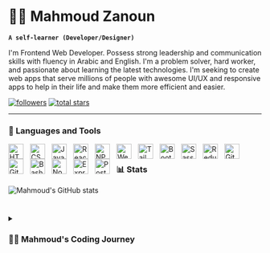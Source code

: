 # 🏄‍♂️ Mahmoud Zanoun

**`A self-learner (Developer/Designer)`**

I'm Frontend Web Developer. Possess strong leadership and communication skills with fluency in Arabic and English. I'm a problem solver, hard worker, and passionate about learning the latest technologies. I'm seeking to create web apps that serve millions of people with awesome UI/UX and responsive apps to help in their life and make them more efficient and easier.

   <p align="left"> 
      <a href="https://github.com/mahmoudzanoun13?tab=followers">
         <img alt="followers" title="Follow me on Github" src="https://custom-icon-badges.demolab.com/github/followers/mahmoudzanoun13?color=236ad3&labelColor=1155ba&style=for-the-badge&logo=person-add&label=Follow&logoColor=white"/></a>
      <a href="https://github.com/mahmoudzanoun13?tab=repositories&sort=stargazers">
         <img alt="total stars" title="Total stars on GitHub" src="https://custom-icon-badges.demolab.com/github/stars/mahmoudzanoun13?color=55960c&style=for-the-badge&labelColor=488207&logo=star"/></a>
   </p>

---

### 🧰 Languages and Tools

<img align="left" alt="HTML" width="30px" style="padding-right:10px;" src="https://cdn.jsdelivr.net/gh/devicons/devicon/icons/html5/html5-plain.svg" />
<img align="left" alt="CSS" width="30px" style="padding-right:10px;" src="https://cdn.jsdelivr.net/gh/devicons/devicon/icons/css3/css3-plain.svg" />
<img align="left" alt="JavaScript" width="30px" style="padding-right:10px;" src="https://cdn.jsdelivr.net/gh/devicons/devicon/icons/javascript/javascript-plain.svg" />
<img align="left" alt="React" width="30px" style="padding-right:10px;" src="https://cdn.jsdelivr.net/gh/devicons/devicon/icons/react/react-original.svg" />
<img align="left" alt="NPM" width="30px" style="padding-right:10px;" src="https://cdn.jsdelivr.net/gh/devicons/devicon/icons/npm/npm-original-wordmark.svg" />
<img align="left" alt="Webpack" width="30px" style="padding-right:10px;" src="https://cdn.jsdelivr.net/gh/devicons/devicon/icons/webpack/webpack-original.svg" />
<img align="left" alt="Tailwind css" width="30px" style="padding-right:10px;" src="https://cdn.jsdelivr.net/gh/devicons/devicon/icons/tailwindcss/tailwindcss-plain.svg" />
<img align="left" alt="Bootstrap" width="30px" style="padding-right:10px;" src="https://cdn.jsdelivr.net/gh/devicons/devicon/icons/bootstrap/bootstrap-original.svg" />
<img align="left" alt="Sass" width="30px" style="padding-right:10px;" src="https://cdn.jsdelivr.net/gh/devicons/devicon/icons/sass/sass-original.svg" />
<img align="left" alt="Redux" width="30px" style="padding-right:10px;" src="https://cdn.jsdelivr.net/gh/devicons/devicon/icons/redux/redux-original.svg" />
<img align="left" alt="Git" width="30px" style="padding-right:10px;" src="https://cdn.jsdelivr.net/gh/devicons/devicon/icons/git/git-original.svg" />
<img align="left" alt="GitHub" width="30px" style="padding-right:10px;" src="https://cdn.jsdelivr.net/gh/devicons/devicon/icons/github/github-original.svg" />
<img align="left" alt="Bash" width="30px" style="padding-right:10px;" src="https://cdn.jsdelivr.net/gh/devicons/devicon/icons/bash/bash-original.svg" />
<img align="left" alt="NodeJS" width="30px" style="padding-right:10px;" src="https://cdn.jsdelivr.net/gh/devicons/devicon/icons/nodejs/nodejs-original.svg" />
<img align="left" alt="ExpressJS" width="30px" style="padding-right:10px;" src="https://cdn.jsdelivr.net/gh/devicons/devicon/icons/express/express-original.svg" />
<img align="left" alt="PostgreSQL" width="30px" style="padding-right:10px;" src="https://cdn.jsdelivr.net/gh/devicons/devicon/icons/postgresql/postgresql-original.svg" />
<br />

### 📊 Stats

![Mahmoud's GitHub stats](https://github-readme-stats.vercel.app/api?username=mahmoudzanoun13&show_icons=true&theme=gruvbox)

<!-- ![GitHub Streak](https://streak-stats.demolab.com?user=mahmoudzanoun13&theme=gruvbox&border_radius=4.5) -->

#

<details>
 <summary><h3>👨‍💻 Mahmoud's Coding Journey</h3></summary>
   I started my coding journey as a computer science self-learner with a passion to learn everything I could about this programming world. This happened when I've taken a decision to not complete my education and get my traditional degree since the level, system of education and conditions were complicated in my country. I've taken a course called CS50 from Harvard University. At this course I've learned basics, concepts and fundamentals in addition to, several programming languages and lots of tools such as, C, Python3, Flask, Java, XML, Swift, SQLite3, Lua, HTML, CSS, JavaScript and principles of OOP...etc. So, I've made lots of projects in lots of fields using different technologies (Mobile Apps "Android and IOS", Games, Web) so, I have the whole picture. After this awesome beginning, I've learned C++ language and just focused on problem solving for a while. And finally when I felt that I have the logic and basics, I decided to specialize in web industry. Then I've taken another course called The Complete Web Developer from Zero To Mastery Academy (ZTM). I've learned both Front End stuff and Back End stuff so, I've built several projects to grasp most of things in this amazing industry. After that, I asked lots of seniors about if I could be a Full-stack Developer at this time or not and finally I've decided to specialize in the Front End Web Development industry for now. Don't wait up, because I'm coming.
</details>

[website]: https://mahmoud-zanoun.vercel.app
